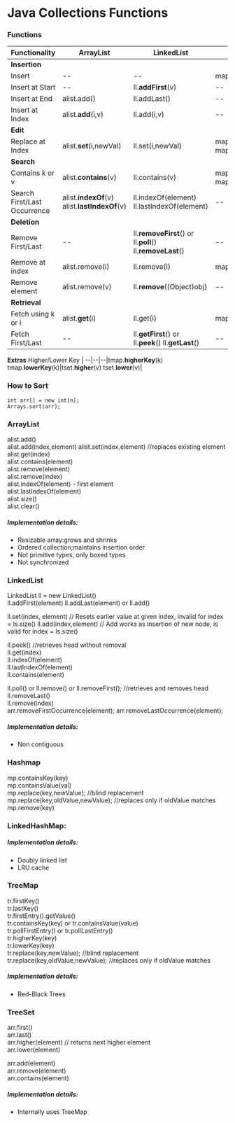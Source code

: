 # Java Collections Functions

### Functions
Functionality | ArrayList | LinkedList | HashMap | TreeMap | TreeSet |
--|--|--|--|--|--|
**Insertion**|
Insert| --| --| map.**put**(k,v)|tmap.put(k,v)|treeset.add(v)|
Insert at Start | -- | ll.**addFirst**(v)| --|--|--|
Insert at End | alist.add() | ll.addLast() | --|--|--|
Insert at Index | alist.**add**(i,v)| ll.add(i,v) | --|--|--|
**Edit**|
Replace at Index | alist.**set**(i,newVal)|ll.set(i,newVal)|map.**replace**(k,newVal);  map.replace(k,oldVal,newVal);|tmap.replace(k,newVal);  tmap.replace(k,oldVal,newVal);|--|
**Search**|
Contains k or v |alist.**contains**(v)|ll.contains(v)| map.**containsKey**(k)  map.**containsValue**(v)|tmap.containsKey(k)  tmap.containsValue(v)|tset.contains(v)|
Search First/Last Occurrence | alist.**indexOf**(v)   alist.**lastIndexOf**(v) | ll.indexOf(element)  ll.lastIndexOf(element)|--|--|--|
**Deletion**|
Remove First/Last| --|ll.**removeFirst**() or ll.**poll**()  ll.**removeLast**()|--|tmap.**pollFirstEntry**()  tmap.pollLastEntry()|tset.**pollFirst**()  tset.pollLast()|
Remove at index | alist.remove(i)|ll.remove(i)|map.remove(k)|tmap.remove(k)|--|
Remove element | alist.remove(v)|ll.**remove**((Object)obj)|--|--|tset.remove(v)|
**Retrieval**|
Fetch using k or i | alist.**get**(i)|ll.get(i)|map.get(k)|tmap.get(k)|--|
Fetch First/Last| -- | ll.**getFirst**() or ll.**peek**()  ll.**getLast**() | --| tmap.**firstKey**()  tmap.lastKey()|tset.**first**()  tset.last()|
**Extras**
Higher/Lower Key | --|--|--|tmap.**higherKey**(k)  tmap.**lowerKey**(k)|tset.**higher**(v)  tset.**lower**(v)|

### How to Sort
```
int arr[] = new int[n];
Arrays.sort(arr);
```

### ArrayList
alist.add()  
alist.add(index,element) 
alist.set(index,element) //replaces existing element  
alist.get(index)  
alist.contains(element)  
alist.remove(element)  
alist.remove(index)  
alist.indexOf(element) - first element  
alist.lastIndexOf(element)  
alist.size()  
alist.clear()  

##### Implementation details:
* Resizable array:grows and shrinks
* Ordered collection;maintains insertion order
* Not primitive types, only boxed types
* Not synchronized

### LinkedList
LinkedList<String> ll = new LinkedList<String>()  
ll.addFirst(element) 
ll.addLast(element) or ll.add()    
  
ll.set(index, element)  // Resets earlier value at given index, invalid for index = ls.size()
ll.add(index,element)   // Add works as insertion of new node, is valid for index = ls.size()
  
ll.peek() //retrieves head without removal    
ll.get(index)  
ll.indexOf(element)  
ll.lastIndexOf(element)  
ll.contains(element)  

ll.poll() or ll.remove() or ll.removeFirst(); //retrieves and removes head  
ll.removeLast()  
ll.remove(index)  
arr.removeFirstOccurrence(element);
arr.removeLastOccurrence(element);

##### Implementation details:
* Non contiguous

### Hashmap
mp.containsKey(key)  
mp.containsValue(val)  
mp.replace(key,newValue); //blind replacement  
mp.replace(key,oldValue,newValue); //replaces only if oldValue matches  
mp.remove(key)

### LinkedHashMap: 
##### Implementation details:
* Doubly linked list
* LRU cache

### TreeMap 
tr.firstKey()  
tr.lastKey()  
tr.firstEntry().getValue()  
tr.containsKey(key) or tr.containsValue(value)  
tr.pollFirstEntry() or tr.pollLastEntry()  
tr.higherKey(key)  
tr.lowerKey(key)  
tr.replace(key,newValue); //blind replacement  
tr.replace(key,oldValue,newValue); //replaces only if oldValue matches  

##### Implementation details:
* Red-Black Trees

### TreeSet
arr.first()  
arr.last()  
arr.higher(element) // returns next higher element  
arr.lower(element)  

arr.add(element)  
arr.remove(element)  
arr.contains(element)  

##### Implementation details:
* Internally uses TreeMap  
